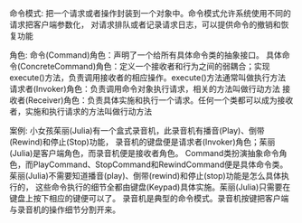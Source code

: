 命令模式:
    把一个请求或者操作封装到一个对象中。命令模式允许系统使用不同的请求把客户端参数化，
    对请求排队或者记录请求日志，可以提供命令的撤销和恢复功能
    
角色:
    命令(Command)角色：声明了一个给所有具体命令类的抽象接口。
    具体命令(ConcreteCommand)角色：定义一个接收者和行为之间的弱耦合；实现execute()方法，负责调用接收者的相应操作。execute()方法通常叫做执行方法
    请求者(Invoker)角色：负责调用命令对象执行请求，相关的方法叫做行动方法
    接收者(Receiver)角色：负责具体实施和执行一个请求。任何一个类都可以成为接收者，实施和执行请求的方法叫做行动方法
    
案例:
    小女孩茱丽(Julia)有一个盒式录音机，此录音机有播音(Play)、倒带(Rewind)和停止(Stop)功能，
    录音机的键盘便是请求者(Invoker)角色；茱丽(Julia)是客户端角色，而录音机便是接收者角色。
    Command类扮演抽象命令角色，而PlayCommand、StopCommand和RewindCommand便是具体命令类。
    茱丽(Julia)不需要知道播音(play)、倒带(rewind)和停止(stop)功能是怎么具体执行的，
    这些命令执行的细节全都由键盘(Keypad)具体实施。茱丽(Julia)只需要在键盘上按下相应的键便可以了。
    录音机是典型的命令模式。录音机按键把客户端与录音机的操作细节分割开来。